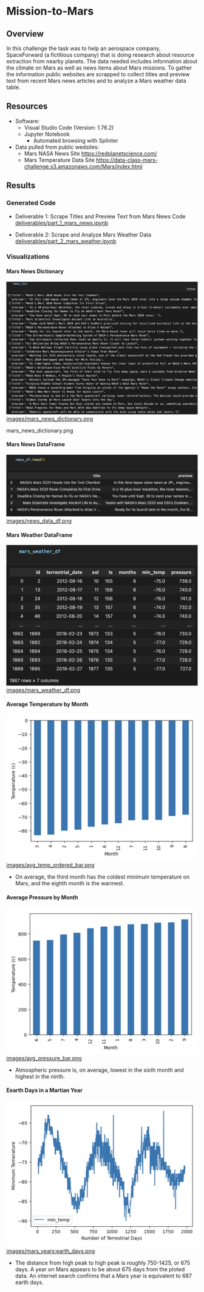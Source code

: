 # Mission-to-Mars

## Overview
In this challenge the task was to help an aerospace company, SpaceForward (a fictitious company) that is doing research about resource extraction from nearby planets. The data needed includes information about the climate on Mars as well as news items about Mars missions. To gather the information public websites are scrapped to collect titles and preview text from recent Mars news articles and to analyze a Mars weather data table.

## Resources

- Software:
    - Visual Studio Code (Version: 1.76.2)
    - Jupyter Notebook
        - Automated browsing with Splinter
- Data pulled from public wedsites:
    - Mars NASA News Site https://redplanetscience.com/
    - Mars Temperature Data Site  https://data-class-mars-challenge.s3.amazonaws.com/Mars/index.html  

## Results

### Generated Code 

- Deliverable 1: Scrape Titles and Preview Text from Mars News Code
[deliverables/part_1_mars_news.ipynb](deliverables/part_1_mars_news.ipynb)

- Deliverable 2: Scrape and Analyze Mars Weather Data
[deliverables/part_2_mars_weather.ipynb](deliverables/part_2_mars_weather.ipynb)

### Visualizations 

#### Mars News Dictionary

![images/mars_news_dictionary.png](images/mars_news_dictionary.png)
[images/mars_news_dictionary.png](images/mars_news_dictionary.png)

mars_news_dictionary.png

#### Mars News DataFrame

![images/news_data_df.png](images/news_data_df.png)
[images/news_data_df.png](images/news_data_df.png)


#### Mars Weather DataFrame

![images/mars_weather_df.png](images/mars_weather_df.png)
[images/mars_weather_df.png](images/mars_weather_df.png)


#### Average Temperature by Month

![images/avg_temp_ordered_bar.png](images/avg_temp_ordered_bar.png)
[images/avg_temp_ordered_bar.png](images/avg_temp_ordered_bar.png)
- On average, the third month has the coldest minimum temperature on Mars, and the eighth month is the warmest.


#### Average Pressure by Month

![images/avg_pressure_bar.png](images/avg_pressure_bar.png)
[images/avg_pressure_bar.png](images/avg_pressure_bar.png)
- Atmospheric pressure is, on average, lowest in the sixth month and highest in the ninth.


#### Eearth Days in a Martian Year

![images/mars_years:earth_days.png](images/mars_years:earth_days.png)
[images/mars_years:earth_days.png](images/mars_years:earth_days.png)
- The distance from high peak to high peak is roughly 750-1425, or 675 days. A year on Mars appears to be about 675 days from the ploted data. An internet search confirms that a Mars year is equivalent to 687 earth days.





